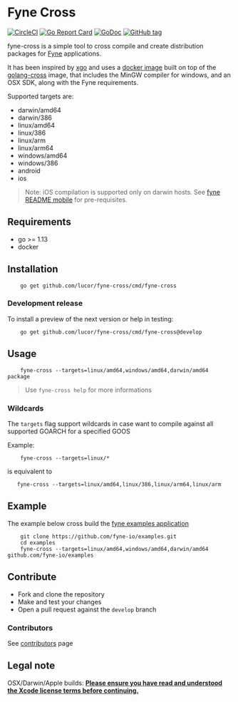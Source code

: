 # Fyne Cross

[![CircleCI](https://circleci.com/gh/lucor/fyne-cross.svg?style=svg)](https://circleci.com/gh/lucor/fyne-cross) [![Go Report Card](https://goreportcard.com/badge/github.com/lucor/fyne-cross)](https://goreportcard.com/report/github.com/lucor/fyne-cross) [![GoDoc](https://godoc.org/github.com/lucor/fyne-cross?status.svg)](http://godoc.org/github.com/lucor/fyne-cross) [![GitHub tag](https://img.shields.io/github/tag/lucor/fyne-cross.svg)]()

fyne-cross is a simple tool to cross compile and create distribution packages for [Fyne](https://fyne.io) applications.

It has been inspired by [xgo](https://github.com/karalabe/xgo) and uses a [docker image](https://hub.docker.com/r/lucor/fyne-cross) built on top of the [golang-cross](https://github.com/docker/golang-cross) image,
that includes the MinGW compiler for windows, and an OSX SDK, along with the Fyne requirements.

Supported targets are:
  -  darwin/amd64
  -  darwin/386
  -  linux/amd64
  -  linux/386
  -  linux/arm
  -  linux/arm64
  -  windows/amd64
  -  windows/386
  -  android
  -  ios

> Note: iOS compilation is supported only on darwin hosts. See [fyne README mobile](https://github.com/fyne-io/fyne/blob/v1.2.4/README-mobile.md#ios) for pre-requisites.

## Requirements

- go >= 1.13
- docker

## Installation

        go get github.com/lucor/fyne-cross/cmd/fyne-cross

### Development release

To install a preview of the next version or help in testing:

        go get github.com/lucor/fyne-cross/cmd/fyne-cross@develop

## Usage

        fyne-cross --targets=linux/amd64,windows/amd64,darwin/amd64 package

> Use `fyne-cross help` for more informations

### Wildcards

The `targets` flag support wildcards in case want to compile against all supported GOARCH for a specified GOOS

Example:

        fyne-cross --targets=linux/*

is equivalent to

       fyne-cross --targets=linux/amd64,linux/386,linux/arm64,linux/arm

## Example

The example below cross build the [fyne examples application](https://github.com/fyne-io/examples)

        git clone https://github.com/fyne-io/examples.git
        cd examples
        fyne-cross --targets=linux/amd64,windows/amd64,darwin/amd64 github.com/fyne-io/examples

## Contribute

- Fork and clone the repository
- Make and test your changes
- Open a pull request against the `develop` branch

### Contributors

See [contributors](https://github.com/lucor/fyne-cross/graphs/contributors) page

## Legal note

OSX/Darwin/Apple builds: 
**[Please ensure you have read and understood the Xcode license
   terms before continuing.](https://www.apple.com/legal/sla/docs/xcode.pdf)**
